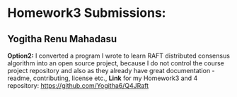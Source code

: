 # Homework3 Submissions:

## Yogitha Renu Mahadasu
**Option2:** I converted a program I wrote to learn RAFT distributed consensus algorithm into an open source project, because I do not control the course project repository and also as they already have great documentation - readme, contributing, license etc.,
**Link** for my Homework3 and 4 repository: https://github.com/Yogitha6/Q4JRaft
